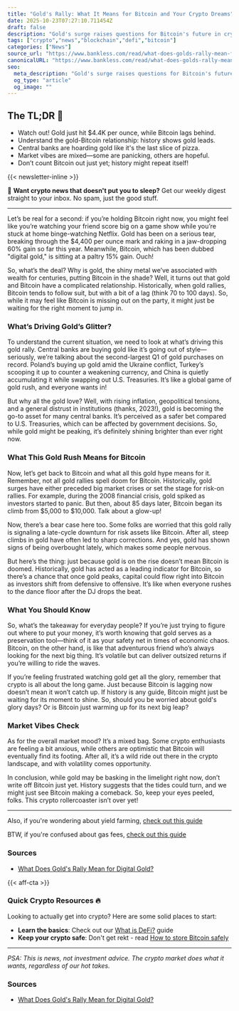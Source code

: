 ```yaml
---
title: "Gold's Rally: What It Means for Bitcoin and Your Crypto Dreams"
date: 2025-10-23T07:27:10.711454Z
draft: false
description: "Gold's surge raises questions for Bitcoin's future in crypto and DeFi. Is digital gold losing its shine? Let's break it down."
tags: ["crypto","news","blockchain","defi","bitcoin"]
categories: ["News"]
source_url: "https://www.bankless.com/read/what-does-golds-rally-mean-for-digital-gold"
canonicalURL: "https://www.bankless.com/read/what-does-golds-rally-mean-for-digital-gold"
seo:
  meta_description: "Gold's surge raises questions for Bitcoin's future in crypto and DeFi. Is digital gold losing its shine? Let's break it down."
  og_type: "article"
  og_image: ""
---
```


## The TL;DR 📝

- Watch out! Gold just hit $4.4K per ounce, while Bitcoin lags behind.
- Understand the gold-Bitcoin relationship: history shows gold leads.
- Central banks are hoarding gold like it's the last slice of pizza.
- Market vibes are mixed—some are panicking, others are hopeful.
- Don’t count Bitcoin out just yet; history might repeat itself!

{{< newsletter-inline >}}

📧 **Want crypto news that doesn't put you to sleep?** Get our weekly digest straight to your inbox. No spam, just the good stuff.

---

Let’s be real for a second: if you’re holding Bitcoin right now, you might feel like you’re watching your friend score big on a game show while you’re stuck at home binge-watching Netflix. Gold has been on a serious tear, breaking through the $4,400 per ounce mark and raking in a jaw-dropping 60% gain so far this year. Meanwhile, Bitcoin, which has been dubbed "digital gold," is sitting at a paltry 15% gain. Ouch! 

So, what’s the deal? Why is gold, the shiny metal we’ve associated with wealth for centuries, putting Bitcoin in the shade? Well, it turns out that gold and Bitcoin have a complicated relationship. Historically, when gold rallies, Bitcoin tends to follow suit, but with a bit of a lag (think 70 to 100 days). So, while it may feel like Bitcoin is missing out on the party, it might just be waiting for the right moment to jump in. 

### What’s Driving Gold’s Glitter?

To understand the current situation, we need to look at what’s driving this gold rally. Central banks are buying gold like it’s going out of style—seriously, we’re talking about the second-largest Q1 of gold purchases on record. Poland’s buying up gold amid the Ukraine conflict, Turkey’s scooping it up to counter a weakening currency, and China is quietly accumulating it while swapping out U.S. Treasuries. It’s like a global game of gold rush, and everyone wants in!

But why all the gold love? Well, with rising inflation, geopolitical tensions, and a general distrust in institutions (thanks, 2023!), gold is becoming the go-to asset for many central banks. It’s perceived as a safer bet compared to U.S. Treasuries, which can be affected by government decisions. So, while gold might be peaking, it’s definitely shining brighter than ever right now. 

### What This Gold Rush Means for Bitcoin

Now, let’s get back to Bitcoin and what all this gold hype means for it. Remember, not all gold rallies spell doom for Bitcoin. Historically, gold surges have either preceded big market crises or set the stage for risk-on rallies. For example, during the 2008 financial crisis, gold spiked as investors started to panic. But then, about 85 days later, Bitcoin began its climb from $5,000 to $10,000. Talk about a glow-up!

Now, there’s a bear case here too. Some folks are worried that this gold rally is signaling a late-cycle downturn for risk assets like Bitcoin. After all, steep climbs in gold have often led to sharp corrections. And yes, gold has shown signs of being overbought lately, which makes some people nervous.

But here’s the thing: just because gold is on the rise doesn’t mean Bitcoin is doomed. Historically, gold has acted as a leading indicator for Bitcoin, so there’s a chance that once gold peaks, capital could flow right into Bitcoin as investors shift from defensive to offensive. It’s like when everyone rushes to the dance floor after the DJ drops the beat. 

### What You Should Know

So, what’s the takeaway for everyday people? If you’re just trying to figure out where to put your money, it’s worth knowing that gold serves as a preservation tool—think of it as your safety net in times of economic chaos. Bitcoin, on the other hand, is like that adventurous friend who’s always looking for the next big thing. It’s volatile but can deliver outsized returns if you’re willing to ride the waves. 

If you’re feeling frustrated watching gold get all the glory, remember that crypto is all about the long game. Just because Bitcoin is lagging now doesn’t mean it won’t catch up. If history is any guide, Bitcoin might just be waiting for its moment to shine. So, should you be worried about gold's glory days? Or is Bitcoin just warming up for its next big leap? 

### Market Vibes Check

As for the overall market mood? It’s a mixed bag. Some crypto enthusiasts are feeling a bit anxious, while others are optimistic that Bitcoin will eventually find its footing. After all, it’s a wild ride out there in the crypto landscape, and with volatility comes opportunity.

In conclusion, while gold may be basking in the limelight right now, don’t write off Bitcoin just yet. History suggests that the tides could turn, and we might just see Bitcoin making a comeback. So, keep your eyes peeled, folks. This crypto rollercoaster isn’t over yet!

---

Also, if you're wondering about yield farming, [check out this guide](/pages/yield-farming-explained/)

BTW, if you're confused about gas fees, [check out this guide](/pages/ethereum-gas-fees-guide/)

### Sources
- [What Does Gold's Rally Mean for Digital Gold?](https://www.bankless.com/read/what-does-golds-rally-mean-for-digital-gold)

{{< aff-cta >}}

### Quick Crypto Resources 🔥

Looking to actually get into crypto? Here are some solid places to start:
- **Learn the basics**: Check out our [What is DeFi?](/pages/what-is-defi/) guide
- **Keep your crypto safe**: Don't get rekt - read [How to store Bitcoin safely](/pages/how-to-store-bitcoin-safely/)


---

_PSA: This is news, not investment advice. The crypto market does what it wants, regardless of our hot takes._

### Sources
- [What Does Gold's Rally Mean for Digital Gold?](https://www.bankless.com/read/what-does-golds-rally-mean-for-digital-gold)

